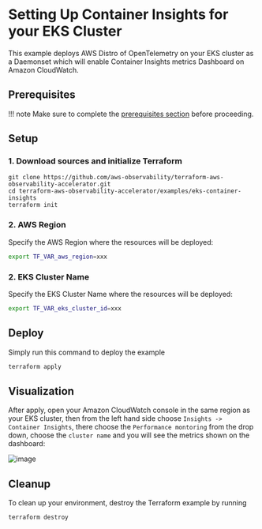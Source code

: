 # Setting Up Container Insights for your EKS Cluster

This example deploys AWS Distro of OpenTelemetry on your EKS cluster as a Daemonset which will enable
Container Insights metrics Dashboard on Amazon CloudWatch.


## Prerequisites

!!! note
    Make sure to complete the [prerequisites section](https://aws-observability.github.io/terraform-aws-observability-accelerator/concepts/#prerequisites) before proceeding.

## Setup

### 1. Download sources and initialize Terraform

```
git clone https://github.com/aws-observability/terraform-aws-observability-accelerator.git
cd terraform-aws-observability-accelerator/examples/eks-container-insights
terraform init
```

### 2. AWS Region

Specify the AWS Region where the resources will be deployed:

```bash
export TF_VAR_aws_region=xxx
```
### 2. EKS Cluster Name

Specify the EKS Cluster Name where the resources will be deployed:

```bash
export TF_VAR_eks_cluster_id=xxx
```

## Deploy

Simply run this command to deploy the example

```bash
terraform apply
```

## Visualization

After apply, open your Amazon CloudWatch console in the same region as your EKS cluster, then from the left hand side choose `Insights -> Container Insights`, there choose the `Performance montoring` from the drop down, choose the `cluster name` and you will see the metrics shown on the dashboard:

![image](https://github.com/aws-observability/terraform-aws-observability-accelerator/assets/10175027/c5b9b685-5894-4350-b68a-ca86d1128f6f)


## Cleanup

To clean up your environment, destroy the Terraform example by running

```sh
terraform destroy
```
